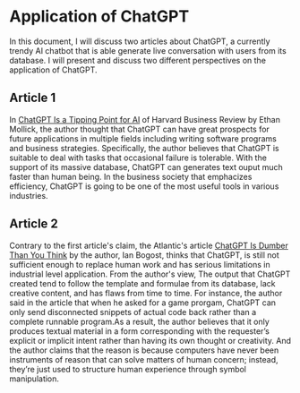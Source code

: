 # Application of ChatGPT
In this document, I will discuss two articles about ChatGPT, a currently trendy AI chatbot that is able generate live conversation with users from its database. I will present and discuss two different perspectives on the application of ChatGPT.

## Article 1
In [ChatGPT Is a Tipping Point for AI](https://hbr.org/2022/12/chatgpt-is-a-tipping-point-for-ai) of Harvard Business Review by Ethan Mollick, the author thought that ChatGPT can have great prospects for future applications in multiple fields including writing software programs and business strategies. Specifically, the author believes that ChatGPT is suitable to deal with tasks that occasional failure is tolerable. With the support of its massive database, ChatGPT can generates text ouput much faster than human being. In the business society that emphacizes efficiency, ChatGPT is going to be one of the most useful tools in various industries.



## Article 2
Contrary to the first article's claim, the Atlantic's article [ChatGPT Is Dumber Than You Think](https://www.theatlantic.com/technology/archive/2022/12/chatgpt-openai-artificial-intelligence-writing-ethics/672386/) by the author, Ian Bogost, thinks that ChatGPT, is still not sufficient enough to replace human work and has serious limitations in industrial level application. From the author's view, The output that ChatGPT created tend to follow the template and formulae from its database, lack creative content, and has flaws from time to time. For instance, the author said in the article that when he asked for a game prorgam, ChatGPT can only send disconnected snippets of actual code back rather than a complete runnable program.As a result, the author believes that it only produces textual material in a form corresponding with the requester’s explicit or implicit intent rather than having its own thought or creativity. And the author claims that the reason is because computers have never been instruments of reason that can solve matters of human concern; instead, they’re just used to structure human experience through symbol manipulation. 

